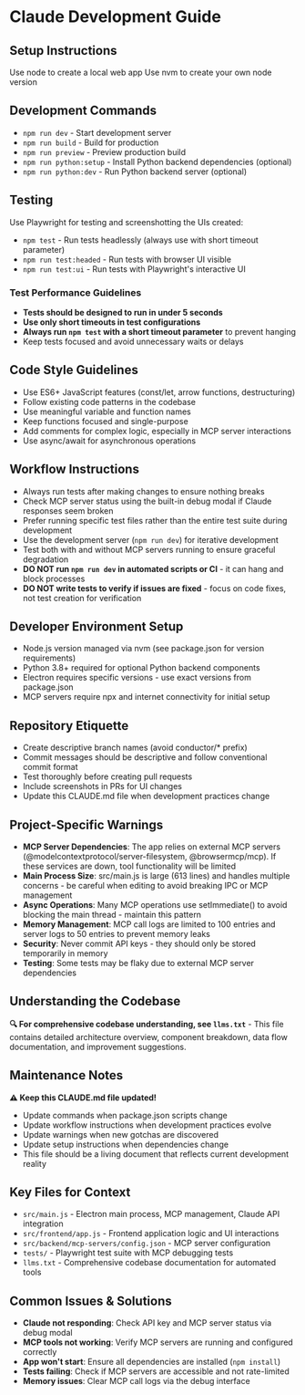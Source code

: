 # Claude Development Guide

## Setup Instructions

Use node to create a local web app
Use nvm to create your own node version

## Development Commands

- `npm run dev` - Start development server
- `npm run build` - Build for production
- `npm run preview` - Preview production build
- `npm run python:setup` - Install Python backend dependencies (optional)
- `npm run python:dev` - Run Python backend server (optional)

## Testing

Use Playwright for testing and screenshotting the UIs created:

- `npm test` - Run tests headlessly (always use with short timeout parameter)
- `npm run test:headed` - Run tests with browser UI visible
- `npm run test:ui` - Run tests with Playwright's interactive UI

### Test Performance Guidelines

- **Tests should be designed to run in under 5 seconds**
- **Use only short timeouts in test configurations**
- **Always run `npm test` with a short timeout parameter** to prevent hanging
- Keep tests focused and avoid unnecessary waits or delays

## Code Style Guidelines

- Use ES6+ JavaScript features (const/let, arrow functions, destructuring)
- Follow existing code patterns in the codebase
- Use meaningful variable and function names
- Keep functions focused and single-purpose
- Add comments for complex logic, especially in MCP server interactions
- Use async/await for asynchronous operations

## Workflow Instructions

- Always run tests after making changes to ensure nothing breaks
- Check MCP server status using the built-in debug modal if Claude responses seem broken
- Prefer running specific test files rather than the entire test suite during development
- Use the development server (`npm run dev`) for iterative development
- Test both with and without MCP servers running to ensure graceful degradation
- **DO NOT run `npm run dev` in automated scripts or CI** - it can hang and block processes
- **DO NOT write tests to verify if issues are fixed** - focus on code fixes, not test creation for verification

## Developer Environment Setup

- Node.js version managed via nvm (see package.json for version requirements)
- Python 3.8+ required for optional Python backend components
- Electron requires specific versions - use exact versions from package.json
- MCP servers require npx and internet connectivity for initial setup

## Repository Etiquette

- Create descriptive branch names (avoid conductor/* prefix)
- Commit messages should be descriptive and follow conventional commit format
- Test thoroughly before creating pull requests
- Include screenshots in PRs for UI changes
- Update this CLAUDE.md file when development practices change

## Project-Specific Warnings

- **MCP Server Dependencies**: The app relies on external MCP servers (@modelcontextprotocol/server-filesystem, @browsermcp/mcp). If these services are down, tool functionality will be limited
- **Main Process Size**: src/main.js is large (613 lines) and handles multiple concerns - be careful when editing to avoid breaking IPC or MCP management
- **Async Operations**: Many MCP operations use setImmediate() to avoid blocking the main thread - maintain this pattern
- **Memory Management**: MCP call logs are limited to 100 entries and server logs to 50 entries to prevent memory leaks
- **Security**: Never commit API keys - they should only be stored temporarily in memory
- **Testing**: Some tests may be flaky due to external MCP server dependencies

## Understanding the Codebase

**🔍 For comprehensive codebase understanding, see `llms.txt`** - This file contains detailed architecture overview, component breakdown, data flow documentation, and improvement suggestions.

## Maintenance Notes

**⚠️ Keep this CLAUDE.md file updated!** 
- Update commands when package.json scripts change
- Update workflow instructions when development practices evolve  
- Update warnings when new gotchas are discovered
- Update setup instructions when dependencies change
- This file should be a living document that reflects current development reality

## Key Files for Context

- `src/main.js` - Electron main process, MCP management, Claude API integration
- `src/frontend/app.js` - Frontend application logic and UI interactions
- `src/backend/mcp-servers/config.json` - MCP server configuration
- `tests/` - Playwright test suite with MCP debugging tests
- `llms.txt` - Comprehensive codebase documentation for automated tools

## Common Issues & Solutions

- **Claude not responding**: Check API key and MCP server status via debug modal
- **MCP tools not working**: Verify MCP servers are running and configured correctly
- **App won't start**: Ensure all dependencies are installed (`npm install`)
- **Tests failing**: Check if MCP servers are accessible and not rate-limited
- **Memory issues**: Clear MCP call logs via the debug interface